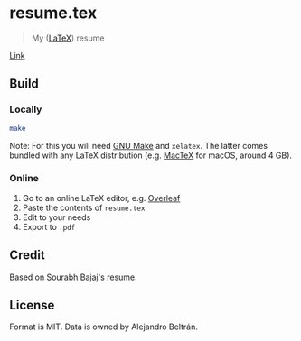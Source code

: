 # resume.tex

>My ([LaTeX](https://www.latex-project.org/)) resume

[Link](https://alebelcor.github.io/resume.tex/)

## Build

### Locally

```bash
make
```

Note: For this you will need [GNU Make](https://www.gnu.org/software/make/) and `xelatex`. The latter comes bundled with any LaTeX distribution (e.g. [MacTeX](https://www.tug.org/mactex/) for macOS, around 4 GB).

### Online

1. Go to an online LaTeX editor, e.g. [Overleaf](https://www.overleaf.com)
1. Paste the contents of `resume.tex`
1. Edit to your needs
1. Export to `.pdf`

## Credit

Based on [Sourabh Bajaj's resume](https://github.com/sb2nov/resume).

## License

Format is MIT. Data is owned by Alejandro Beltrán.

